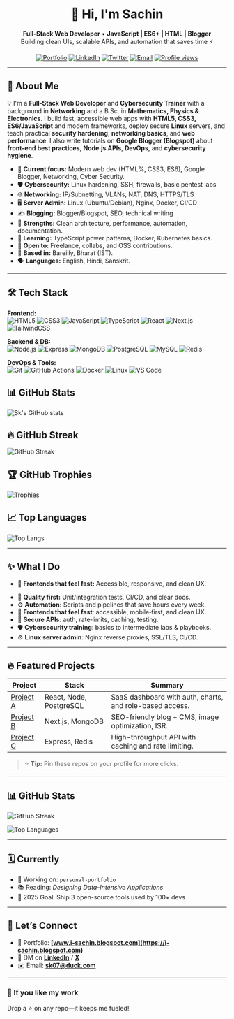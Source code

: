 <!--
  Profile README for YOUR_USERNAME
  SEO tips:
  - Put your primary keywords in H1/H2 and the first paragraph.
  - Use descriptive alt text on images.
  - Link out to portfolio, blog, and key projects with meaningful anchor text.
  - Keep sections skim-friendly with headings and bullet points.
-->

<div align="center">
  
# 👋 Hi, I'm **Sachin**  
**Full-Stack Web Developer** • **JavaScript | ES6+ | HTML | Blogger**  
Building clean UIs, scalable APIs, and automation that saves time ⚡

[![Portfolio](https://img.shields.io/badge/Portfolio-Visit-000?logo=vercel&logoColor=white)](https://i-sachin.blogspot.com)
[![LinkedIn](https://img.shields.io/badge/LinkedIn-Connect-0A66C2?logo=linkedin&logoColor=white)](https://www.linkedin.com/in/i-sachin/)
[![Twitter](https://img.shields.io/badge/X_(Twitter)-Follow-111?logo=x&logoColor=white)](https://x.com/your-handle)
[![Email](https://img.shields.io/badge/Email-sk07@%40duck.com-EA4335?logo=gmail&logoColor=white)](mailto:sk07@duck.com)
[![Profile views](https://komarev.com/ghpvc/?username=MY_USERNAME&style=flat&label=Profile+views)](#)

</div>

---

## 🧭 About Me

💡 I'm a **Full‑Stack Web Developer** and **Cybersecurity Trainer** with a background in **Networking** and a B.Sc. in **Mathematics, Physics & Electronics**. I build fast, accessible web apps with **HTML5, CSS3, ES6/JavaScript** and modern frameworks, deploy secure **Linux** servers, and teach practical **security hardening**, **networking basics**, and **web performance**. I also write tutorials on **Google Blogger (Blogspot)** about **front‑end best practices**, **Node.js APIs**, **DevOps**, and **cybersecurity hygiene**.

- 🚀 **Current focus:** Modern web dev (HTML%, CSS3, ES6), Google Blogger, Networking, Cyber Security.
- 🛡️ **Cybersecurity:** Linux hardening, SSH, firewalls, basic pentest labs
- 🌐 **Networking:** IP/Subnetting, VLANs, NAT, DNS, HTTPS/TLS
- 🖥️ **Server Admin:** Linux (Ubuntu/Debian), Nginx, Docker, CI/CD
- ✍️ **Blogging:** Blogger/Blogspot, SEO, technical writing  
- 🧩 **Strengths:** Clean architecture, performance, automation, documentation.  
- 🌱 **Learning:** TypeScript power patterns, Docker, Kubernetes basics.  
- 🤝 **Open to:** Freelance, collabs, and OSS contributions.  
- 📍 **Based in:** Bareilly, Bharat (IST).  
- 🗣️ **Languages:** English, Hindi, Sanskrit.

---

## 🛠️ Tech Stack
<!-- Use shields badges for quick visual scanning -->
**Frontend:**  
![HTML5](https://img.shields.io/badge/HTML5-E34F26?logo=html5&logoColor=white)
![CSS3](https://img.shields.io/badge/CSS3-1572B6?logo=css3&logoColor=white)
![JavaScript](https://img.shields.io/badge/JavaScript-F7DF1E?logo=javascript&logoColor=111)
![TypeScript](https://img.shields.io/badge/TypeScript-3178C6?logo=typescript&logoColor=white)
![React](https://img.shields.io/badge/React-20232A?logo=react&logoColor=61DAFB)
![Next.js](https://img.shields.io/badge/Next.js-000?logo=nextdotjs&logoColor=white)
![TailwindCSS](https://img.shields.io/badge/TailwindCSS-38B2AC?logo=tailwindcss&logoColor=white)

**Backend & DB:**  
![Node.js](https://img.shields.io/badge/Node.js-339933?logo=nodedotjs&logoColor=white)
![Express](https://img.shields.io/badge/Express-000?logo=express&logoColor=white)
![MongoDB](https://img.shields.io/badge/MongoDB-47A248?logo=mongodb&logoColor=white)
![PostgreSQL](https://img.shields.io/badge/PostgreSQL-316192?logo=postgresql&logoColor=white)
![MySQL](https://img.shields.io/badge/MySQL-4479A1?logo=mysql&logoColor=white)
![Redis](https://img.shields.io/badge/Redis-DC382D?logo=redis&logoColor=white)

**DevOps & Tools:**  
![Git](https://img.shields.io/badge/Git-F05032?logo=git&logoColor=white)
![GitHub Actions](https://img.shields.io/badge/GitHub_Actions-2088FF?logo=githubactions&logoColor=white)
![Docker](https://img.shields.io/badge/Docker-2496ED?logo=docker&logoColor=white)
![Linux](https://img.shields.io/badge/Linux-FCC624?logo=linux&logoColor=111)
![VS Code](https://img.shields.io/badge/VS_Code-007ACC?logo=visualstudiocode&logoColor=white)

## 📊 GitHub Stats
![Sk's GitHub stats](https://github-readme-stats.vercel.app/api?username=YOUR_USERNAME&show_icons=true&theme=radical)

## 🔥 GitHub Streak
![GitHub Streak](https://streak-stats.demolab.com/?user=YOUR_USERNAME&theme=radical)

## 🏆 GitHub Trophies
![Trophies](https://github-profile-trophy.vercel.app/?username=YOUR_USERNAME&theme=radical&margin-w=5&margin-h=5)

## 📈 Top Languages
![Top Langs](https://github-readme-stats.vercel.app/api/top-langs/?username=YOUR_USERNAME&layout=compact&theme=radical)

---

## ✨ What I Do
- 🧱 **Frontends that feel fast:** Accessible, responsive, and clean UX.  
<!-- 🔗 **APIs that scale:** REST/GraphQL with auth, caching, and testing.  -->
- 🧪 **Quality first:** Unit/integration tests, CI/CD, and clear docs.  
- ⚙️ **Automation:** Scripts and pipelines that save hours every week.
- 🧱 **Frontends that feel fast**: accessible, mobile‑first, and clean UX.
- 🔗 **Secure APIs**: auth, rate‑limits, caching, testing.
- 🛡️ **Cybersecurity training**: basics to intermediate labs & playbooks.
- ⚙️ **Linux server admin**: Nginx reverse proxies, SSL/TLS, CI/CD.


---

## 🔥 Featured Projects
<!-- Replace links & summaries with your real projects -->
| Project | Stack | Summary |
|---|---|---|
| [Project A](https://github.com/YOUR_USERNAME/project-a) | React, Node, PostgreSQL | SaaS dashboard with auth, charts, and role-based access. |
| [Project B](https://github.com/YOUR_USERNAME/project-b) | Next.js, MongoDB | SEO-friendly blog + CMS, image optimization, ISR. |
| [Project C](https://github.com/YOUR_USERNAME/project-c) | Express, Redis | High-throughput API with caching and rate limiting. |

> ⭐ **Tip:** Pin these repos on your profile for more clicks.

---

## 📊 GitHub Stats
<!-- If an image fails to load sometimes, just refresh; these services are popular in profile READMEs -->
<p>
  <img alt="GitHub Streak" src="https://streak-stats.demolab.com?user=YOUR_USERNAME&theme=default&hide_border=true" />
</p>
<p>
  <img alt="Top Languages" src="https://github-readme-stats.vercel.app/api/top-langs/?username=YOUR_USERNAME&layout=compact&hide_border=true" />
</p>

---

## 🗓️ Currently
- 🚧 Working on: `personal-portfolio`  
- 📚 Reading: *Designing Data-Intensive Applications*  
- 🎯 2025 Goal: Ship 3 open-source tools used by 100+ devs

---

## 🤝 Let’s Connect
- 💼 Portfolio: **[www.i-sachin.blogspot.com](https://i-sachin.blogspot.com)**  
- 💬 DM on **[LinkedIn](https://www.linkedin.com/in/i-sachin/)** / **[X](https://x.com/your-handle)**  
- ✉️ Email: **sk07@duck.com**

---

### 🙌 If you like my work
Drop a ⭐ on any repo—it keeps me fueled!  
